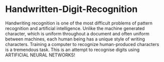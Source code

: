 # Handwritten-Digit-Recognition
 Handwriting recognition is one of the most difficult problems of pattern  recognition and artificial intelligence. Unlike the machine generated character, which is  uniform throughout a document and often uniform between machines, each human being  has a unique style of writing characters. Training a computer to recognize human-produced characters is a tremendous task.
This is an attempt to recognise digits using ARTIFICIAL NEURAL NETWORKS!
